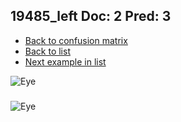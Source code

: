 ## 19485_left Doc: 2 Pred: 3
- [Back to confusion matrix](https://github.com/juliandewit/kaggle_retinopathy/blob/master/matrix.md)
- [Back to list](https://github.com/juliandewit/kaggle_retinopathy/blob/master/lists/23/list.md)
- [Next example in list](https://github.com/juliandewit/kaggle_retinopathy/blob/master/lists/23/19/19612_right.md)

![Eye](https://retinopaty.blob.core.windows.net/size1024/19485_left_2.jpeg)

### 

![Eye]()

